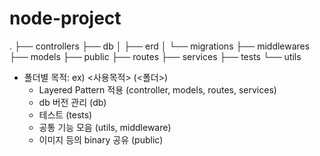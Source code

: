 # node-project
.
├── controllers
├── db
│   ├── erd
│   └── migrations
├── middlewares
├── models
├── public
├── routes
├── services
├── tests
└── utils

- 폴더별 목적: ex) <사용목적> (<폴더>)
  - Layered Pattern 적용 (controller, models, routes, services)
  - db 버전 관리 (db)
  - 테스트 (tests)
  - 공통 기능 모음 (utils, middleware)
  - 이미지 등의 binary 공유 (public)
